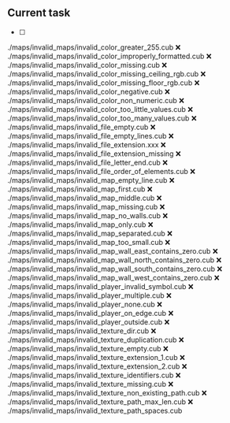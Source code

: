 ## Current task
- [ ]

./maps/invalid_maps/invalid_color_greater_255.cub
❌ ./maps/invalid_maps/invalid_color_improperly_formatted.cub
❌ ./maps/invalid_maps/invalid_color_missing.cub
❌ ./maps/invalid_maps/invalid_color_missing_ceiling_rgb.cub
❌ ./maps/invalid_maps/invalid_color_missing_floor_rgb.cub
❌ ./maps/invalid_maps/invalid_color_negative.cub
❌ ./maps/invalid_maps/invalid_color_non_numeric.cub
❌ ./maps/invalid_maps/invalid_color_too_little_values.cub
❌ ./maps/invalid_maps/invalid_color_too_many_values.cub
❌ ./maps/invalid_maps/invalid_file_empty.cub
❌ ./maps/invalid_maps/invalid_file_empty_lines.cub
❌ ./maps/invalid_maps/invalid_file_extension.xxx
❌ ./maps/invalid_maps/invalid_file_extension_missing
❌ ./maps/invalid_maps/invalid_file_letter_end.cub
❌ ./maps/invalid_maps/invalid_file_order_of_elements.cub
❌ ./maps/invalid_maps/invalid_map_empty_line.cub
❌ ./maps/invalid_maps/invalid_map_first.cub
❌ ./maps/invalid_maps/invalid_map_middle.cub
❌ ./maps/invalid_maps/invalid_map_missing.cub
❌ ./maps/invalid_maps/invalid_map_no_walls.cub
❌ ./maps/invalid_maps/invalid_map_only.cub
❌ ./maps/invalid_maps/invalid_map_separated.cub
❌ ./maps/invalid_maps/invalid_map_too_small.cub
❌ ./maps/invalid_maps/invalid_map_wall_east_contains_zero.cub
❌ ./maps/invalid_maps/invalid_map_wall_north_contains_zero.cub
❌ ./maps/invalid_maps/invalid_map_wall_south_contains_zero.cub
❌ ./maps/invalid_maps/invalid_map_wall_west_contains_zero.cub
❌ ./maps/invalid_maps/invalid_player_invalid_symbol.cub
❌ ./maps/invalid_maps/invalid_player_multiple.cub
❌ ./maps/invalid_maps/invalid_player_none.cub
❌ ./maps/invalid_maps/invalid_player_on_edge.cub
❌ ./maps/invalid_maps/invalid_player_outside.cub
❌ ./maps/invalid_maps/invalid_texture_dir.cub
❌ ./maps/invalid_maps/invalid_texture_duplication.cub
❌ ./maps/invalid_maps/invalid_texture_empty.cub
❌ ./maps/invalid_maps/invalid_texture_extension_1.cub
❌ ./maps/invalid_maps/invalid_texture_extension_2.cub
❌ ./maps/invalid_maps/invalid_texture_identifiers.cub
❌ ./maps/invalid_maps/invalid_texture_missing.cub
❌ ./maps/invalid_maps/invalid_texture_non_existing_path.cub
❌ ./maps/invalid_maps/invalid_texture_path_max_len.cub
❌ ./maps/invalid_maps/invalid_texture_path_spaces.cub
